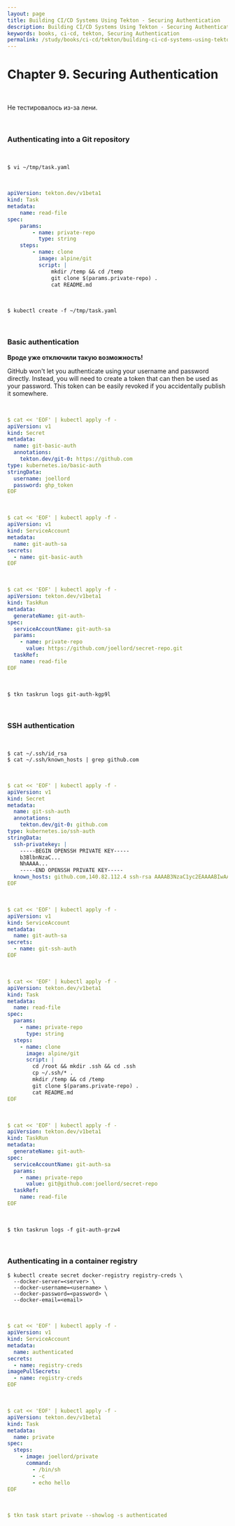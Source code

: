 ```yaml
---
layout: page
title: Building CI/CD Systems Using Tekton - Securing Authentication
description: Building CI/CD Systems Using Tekton - Securing Authentication
keywords: books, ci-cd, tekton, Securing Authentication
permalink: /study/books/ci-cd/tekton/building-ci-cd-systems-using-tekton/securing-authentication/
---
```


# Chapter 9. Securing Authentication

<br/>

Не тестировалось из-за лени.

<br/>

### Authenticating into a Git repository

<br/>

```
$ vi ~/tmp/task.yaml
```

<br/>

```yaml
apiVersion: tekton.dev/v1beta1
kind: Task
metadata:
    name: read-file
spec:
    params:
        - name: private-repo
          type: string
    steps:
        - name: clone
          image: alpine/git
          script: |
              mkdir /temp && cd /temp
              git clone $(params.private-repo) .
              cat README.md
```

<br/>

```
$ kubectl create -f ~/tmp/task.yaml
```

<br/>

### Basic authentication

**Вроде уже отключили такую возможность!**

GitHub won't let you authenticate using your username and password directly. Instead, you will need to create a token that can then be used as your password. This token can be easily revoked if you accidentally publish it somewhere.

<br/>

```yaml
$ cat << 'EOF' | kubectl apply -f -
apiVersion: v1
kind: Secret
metadata:
  name: git-basic-auth
  annotations:
    tekton.dev/git-0: https://github.com
type: kubernetes.io/basic-auth
stringData:
  username: joellord
  password: ghp_token
EOF
```

<br/>

```yaml
$ cat << 'EOF' | kubectl apply -f -
apiVersion: v1
kind: ServiceAccount
metadata:
  name: git-auth-sa
secrets:
  - name: git-basic-auth
EOF
```

<br/>

```yaml
$ cat << 'EOF' | kubectl apply -f -
apiVersion: tekton.dev/v1beta1
kind: TaskRun
metadata:
  generateName: git-auth-
spec:
  serviceAccountName: git-auth-sa
  params:
    - name: private-repo
      value: https://github.com/joellord/secret-repo.git
  taskRef:
    name: read-file
EOF
```

<br/>

```
$ tkn taskrun logs git-auth-kgp9l
```

<br/>

### SSH authentication

<br/>

```
$ cat ~/.ssh/id_rsa
$ cat ~/.ssh/known_hosts | grep github.com
```

<br/>

```yaml
$ cat << 'EOF' | kubectl apply -f -
apiVersion: v1
kind: Secret
metadata:
  name: git-ssh-auth
  annotations:
    tekton.dev/git-0: github.com
type: kubernetes.io/ssh-auth
stringData:
  ssh-privatekey: |
    -----BEGIN OPENSSH PRIVATE KEY-----
    b3BlbnNzaC...
    NhAAAA...
    -----END OPENSSH PRIVATE KEY-----
  known_hosts: github.com,140.82.112.4 ssh-rsa AAAAB3NzaC1yc2EAAAABIwAAAQEAq2A7hRGmdnm9tUDbO9IDSwBK6TbQa+PXYPCPy6rbTrTtw7PHkccKrpp0yVhp5HdEIcKr6pLlVDBfOLX9QUsyCOV0wzfjIJNlGEYsdlLJizHhbn2mUjvSAHQqZETYP81eFzLQNnPHt4EVVUh7VfDESU84KezmD5QlWpXLmvU31/yMf+Se8xhHTvKSCZIFImWwoG6mbUoWf9nzpIoaSjB+weqqUUmpaaasXVal72J+UX2B+2RPW3RcT0eOzQgqlJL3RKrTJvdsjE3JEAvGq3lGHSZXy28G3skua2SmVi/w4yCE6gbODqnTWlg7+wC604ydGXA8VJiS5ap43JXiUFFAaQ==
EOF
```

<br/>

```yaml
$ cat << 'EOF' | kubectl apply -f -
apiVersion: v1
kind: ServiceAccount
metadata:
  name: git-auth-sa
secrets:
  - name: git-ssh-auth
EOF
```

<br/>

```yaml
$ cat << 'EOF' | kubectl apply -f -
apiVersion: tekton.dev/v1beta1
kind: Task
metadata:
  name: read-file
spec:
  params:
    - name: private-repo
      type: string
  steps:
    - name: clone
      image: alpine/git
      script: |
        cd /root && mkdir .ssh && cd .ssh
        cp ~/.ssh/* .
        mkdir /temp && cd /temp
        git clone $(params.private-repo) .
        cat README.md
EOF
```

<br/>

```yaml
$ cat << 'EOF' | kubectl apply -f -
apiVersion: tekton.dev/v1beta1
kind: TaskRun
metadata:
  generateName: git-auth-
spec:
  serviceAccountName: git-auth-sa
  params:
    - name: private-repo
      value: git@github.com:joellord/secret-repo
  taskRef:
    name: read-file
EOF
```

<br/>

```
$ tkn taskrun logs -f git-auth-grzw4
```

<br/>

### Authenticating in a container registry

```
$ kubectl create secret docker-registry registry-creds \
  --docker-server=<server> \
  --docker-username=<username> \
  --docker-password=<password> \
  --docker-email=<email>
```

<br/>

```yaml
$ cat << 'EOF' | kubectl apply -f -
apiVersion: v1
kind: ServiceAccount
metadata:
  name: authenticated
secrets:
  - name: registry-creds
imagePullSecrets:
  - name: registry-creds
EOF
```

<br/>

```yaml
$ cat << 'EOF' | kubectl apply -f -
apiVersion: tekton.dev/v1beta1
kind: Task
metadata:
  name: private
spec:
  steps:
    - image: joellord/private
      command:
        - /bin/sh
        - -c
        - echo hello
EOF
```

<br/>

```yaml
$ tkn task start private --showlog -s authenticated
```
